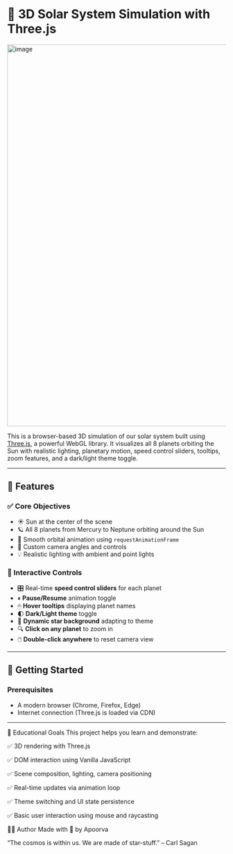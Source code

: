 # 🌌 3D Solar System Simulation with Three.js


<img width="1915" height="880" alt="image" src="https://github.com/user-attachments/assets/26d79ef1-c8f9-4b4a-b1bb-bd460f10275f" />


This is a browser-based 3D simulation of our solar system built using [Three.js](https://threejs.org/), a powerful WebGL library. It visualizes all 8 planets orbiting the Sun with realistic lighting, planetary motion, speed control sliders, tooltips, zoom features, and a dark/light theme toggle.

---

## 🚀 Features

### ✅ Core Objectives
- ☀️ Sun at the center of the scene
- 🪐 All 8 planets from Mercury to Neptune orbiting around the Sun
- 🔄 Smooth orbital animation using `requestAnimationFrame`
- 🎥 Custom camera angles and controls
- 💡 Realistic lighting with ambient and point lights

### 🧪 Interactive Controls
- 🎛 Real-time **speed control sliders** for each planet
- ⏸ **Pause/Resume** animation toggle
- 🖱 **Hover tooltips** displaying planet names
- 🌓 **Dark/Light theme** toggle
- 🌌 **Dynamic star background** adapting to theme
- 🔍 **Click on any planet** to zoom in
- 🖱️ **Double-click anywhere** to reset camera view

---

## 🔧 Getting Started

### Prerequisites
- A modern browser (Chrome, Firefox, Edge)
- Internet connection (Three.js is loaded via CDN)

---

🎯 Educational Goals
This project helps you learn and demonstrate:

✅ 3D rendering with Three.js

✅ DOM interaction using Vanilla JavaScript

✅ Scene composition, lighting, camera positioning

✅ Real-time updates via animation loop

✅ Theme switching and UI state persistence

✅ Basic user interaction using mouse and raycasting

👨‍💻 Author
Made with 💫 by Apoorva

“The cosmos is within us. We are made of star-stuff.” – Carl Sagan
